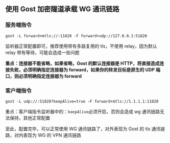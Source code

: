 ## 使用 Gost 加密隧道承载 WG 通讯链路

### 服务端指令

```shell
gost -L forward+mtls://:11820 -F forward+udp://127.0.0.1:51820
```

监听器正常配置即可，推荐使用带有多路复用的 tls，不使用 relay，因为默认 relay 带有等待，可能会造成一些问题

**重点：连接器不能省略，如果省略，Gost 的默认连接器是 HTTP，将直接造成连接失败，必须明确指定连接器为 forward，如果你的转发目标是原生的 UDP 端口，则必须明确指定连接器为 forward**

### 客户端指令

```shell
gost -L udp://:51820?keepAlive=true -F forward+mtls://1.1.1.1:11820
```

重点：客户端指令监听器中的：`keepAlive`必须开启，否则会造成 wg 通讯链路无法保持，其他正常配置

至此，配置完毕，可以正常使用 WG 通讯链路了，对外表现为 Gost 的 tls 通讯链路，对内表现为 WG 的 VPN 通讯链路
